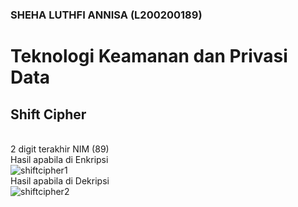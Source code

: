 ### SHEHA LUTHFI ANNISA (L200200189)
# Teknologi Keamanan dan Privasi Data

## Shift Cipher
<br>2 digit terakhir NIM (89)
<br>Hasil apabila di Enkripsi
<br>![shiftcipher1](1.png)
<br>Hasil apabila di Dekripsi
<br>![shiftcipher2](2.png)
